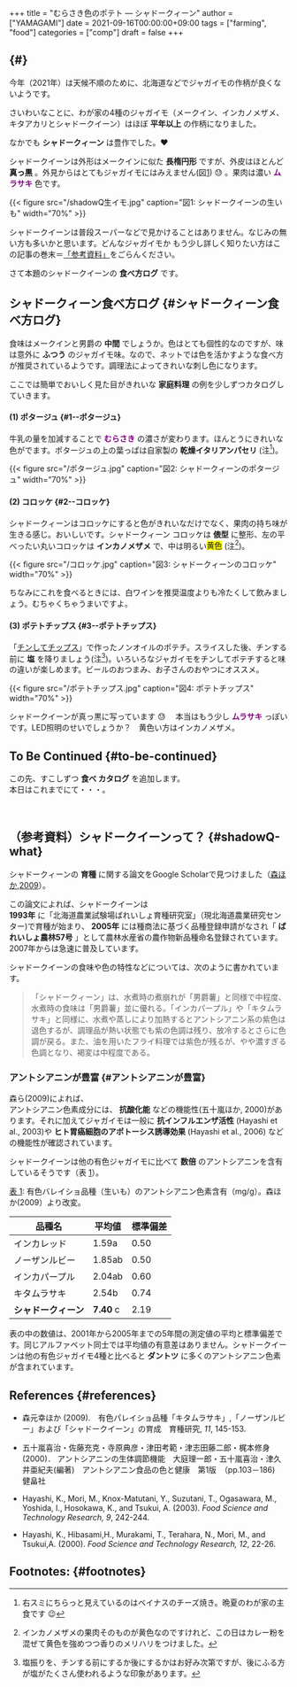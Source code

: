 +++
title = "むらさき色のポテト — シャドークィーン"
author = ["YAMAGAMI"]
date = 2021-09-16T00:00:00+09:00
tags = ["farming", "food"]
categories = ["comp"]
draft = false
+++

##  {#}

今年（2021年）は天候不順のために、北海道などでジャガイモの作柄が良くないようです。

さいわいなことに、わが家の4種のジャガイモ（メークイン、インカノメザメ、キタアカリとシャドークイーン）はほぼ **平年以上** の作柄になりました。

なかでも **シャドークィーン** は豊作でした。:heart:

シャドークイーンは外形はメークインに似た **長楕円形** ですが、外皮はほとんど **<span style="color: black">真っ黒</span>** 。外見からはとてもジャガイモにはみえません(図[1](#org532b2d1)) :sweat: 。果肉は濃い **<span style="color: purple">ムラサキ</span>** 色です。

<a id="org532b2d1"></a>

{{< figure src="/shadowQ生イモ.jpg" caption="&#22259;1:  シャドークイーンの生いも" width="70%" >}}

シャドークイーンは普段スーパーなどで見かけることはありません。なじみの無い方も多いかと思います。どんなジャガイモか もう少し詳しく知りたい方はこの記事の巻末＝[「参考資料」](#shadowQ-what)をごらんください。

さて本題のシャドークイーンの **食べ方ログ** です。


## シャドークィーン食べ方ログ {#シャドークィーン食べ方ログ}

食味はメークインと男爵の **中間** でしょうか。色はとても個性的なのですが、味は意外に **ふつう** のジャガイモ味。なので、ネットでは色を活かすような食べ方が推奨されているようです。調理法によってきれいな刺し色になります。<br />

ここでは簡単でおいしく見た目がきれいな **家庭料理** の例を少しずつカタログしていきます。


#### (1) ポタージュ {#1--ポタージュ}

牛乳の量を加減することで **<span style="color: purple">むらさき</span>** の濃さが変わります。ほんとうにきれいな色がでます。ポタージュの上の葉っぱは自家製の **乾燥イタリアンパセリ** (注[^fn:1])。

{{< figure src="/ポタージュ.jpg" caption="&#22259;2:  シャドークィーンのポタージュ" width="70%" >}}


#### (2) コロッケ {#2--コロッケ}

シャドークィーンはコロッケにすると色がきれいなだけでなく、果肉の持ち味が生きる感じ。おいしいです。シャドークィーン コロッケは **俵型** に整形、左の平べったい丸いコロッケは **インカノメザメ** で、中は明るい<span style="background-color: yellow;">黄色</span> (注[^fn:2])。

{{< figure src="/コロッケ.jpg" caption="&#22259;3:  シャドークィーンのコロッケ" width="70%" >}}

ちなみにこれを食べるときには、白ワインを推奨温度よりも冷たくして飲みましょう。むちゃくちゃうまいですよ。


#### (3) ポテトチップス {#3--ポテトチップス}

「[チンしてチップス](https://www.amazon.co.jp/%E6%9B%99%E7%94%A3%E6%A5%AD-RE-165-%E3%83%81%E3%83%B3%E3%81%97%E3%81%A6%E3%83%81%E3%83%83%E3%83%97%E3%82%B9-%E3%82%B9%E3%83%A9%E3%82%A4%E3%82%B5%E3%83%BC%E4%BB%98%E3%81%8D/dp/B0009MZ43C)」で作ったノンオイルのポテチ。スライスした後、チンする前に **塩** を降りましょう(注[^fn:3])。いろいろなジャガイモをチンしてポテチすると味の違いが楽しめます。ビールのおつまみ、お子さんのおやつにオススメ。

{{< figure src="/ポテトチップス.jpg" caption="&#22259;4:  ポテトチップス" width="70%" >}}

シャドークイーンが真っ黒に写っています :sweat: 　本当はもう少し **<span style="color: purple">ムラサキ</span>** っぽいです。LED照明のせいでしょうか？　黄色い方はインカノメザメ。


## To Be Continued {#to-be-continued}

この先、すこしずつ **食べ カタログ** を追加します。<br />
本日はこれまでにて・・・。

<br />


## （参考資料）シャドークイーンって？ {#shadowQ-what}

シャドークィーンの **育種** に関する論文をGoogle Scholarで見つけました（[森ほか,2009](https://agriknowledge.affrc.go.jp/RN/2010782509.pdf)）。

この論文によれば、シャドークイーンは<br />
**1993年** に「北海道農業試験場ばれいしょ育種研究室」（現北海道農業研究センター)で育種が始まり、 **2005年** には種商法に基づく品種登録申請がなされ「 **ばれいしょ農林57号** 」として農林水産省の農作物新品種命名登録されています。2007年からは急速に普及しています。

シャドークイーンの食味や色の特性などについては、次のように書かれています。

> 「シャドークィーン」は、水煮時の煮崩れが「男爵薯」と同様で中程度、水煮時の食味は「男爵薯」並に優れる。「インカパープル」や「キタムラサキ」と同様に、水煮や蒸しにより加熱するとアントシアニン系の紫色は退色するが、調理品が熱い状態でも紫の色調は残り、放冷するとさらに色調が戻る。また、油を用いたフライ料理では紫色が残るが、やや濃すぎる色調となり、褐変は中程度である。


### アントシアニンが豊富 {#アントシアニンが豊富}

森ら(2009)によれば、<br />
アントシアニン色素成分には、 **抗酸化能** などの機能性(五十嵐ほか, 2000)があります。それに加えてジャガイモは一般に **抗インフルエンザ活性** (Hayashi et al., 2003)や
 **ヒト胃癌細胞のアポトーシス誘導効果** (Hayashi et al., 2006)
などの機能性が確認されています。

シャドークイーンは他の有色ジャガイモに比べて **数倍** のアントシアニンを含有しているそうです（表 [1](#table--tbl1)）。

<a id="table--tbl1"></a>
<div class="table-caption">
  <span class="table-number"><a href="#table--tbl1">&#34920; 1</a></span>:
  有色バレイショ品種（生いも）のアントシアニン色素含有（mg/g）。森ほか(2009）より改変。
</div>

| 品種名       | 平均値     | 標準偏差 |
|-----------|---------|------|
| インカレッド | 1.59a      | 0.50 |
| ノーザンルビー | 1.85ab     | 0.50 |
| インカパープル | 2.04ab     | 0.60 |
| キタムラサキ | 2.54b      | 0.74 |
| **シャドークィーン** | **7.40** c | 2.19 |

表の中の数値は、2001年から2005年までの5年間の測定値の平均と標準偏差です。同じアルファベット同士では平均値の有意差はありません。シャドークイーンは他の有色ジャガイモ4種と比べると **ダントツ** に多くのアントシアニン色素が含まれています。


## References {#references}

-   森元幸ほか (2009).　有色パレイショ品種「キタムラサキ」,「ノーザンルビー」および「シャドークイーン」の育成　育種研究, _11_, 145-153.

-   五十嵐喜治・佐藤充克・寺原典彦・津田考範・津志田藤二郎・梶本修身 (2000)． アントシアニンの生体調節機能　大庭理一郎・五十嵐喜治・津久井亜紀夫(編著)　アントシアニン食品の色と健康　第1版　（pp.103－186)　健畠社

-   Hayashi, K., Mori, M.,  Knox-Matutani, Y., Suzutani, T., Ogasawara, M., Yoshida, I., Hosokawa, K., and Tsukui, A. (2003). _Food Science and Technology Research, 9_, 242-244.

-   Hayashi, K., Hibasami,H., Murakami, T., Terahara, N., Mori, M., and Tsukui,A.  (2000). _Food Science and Technology Research, 12_, 22-26.


## Footnotes: {#footnotes}

[^fn:1]: 右スミにちらっと見えているのはベイナスのチーズ焼き。晩夏のわが家の主食です :wink:
[^fn:2]: インカノメザメの果肉そのものが黄色なのですけれど、この日はカレー粉を混ぜて黄色を強めつつ香りのメリハリをつけました。
[^fn:3]: 塩振りを、チンする前にするか後にするかはお好み次第ですが、後にふる方が塩がたくさん使われるような印象があります。